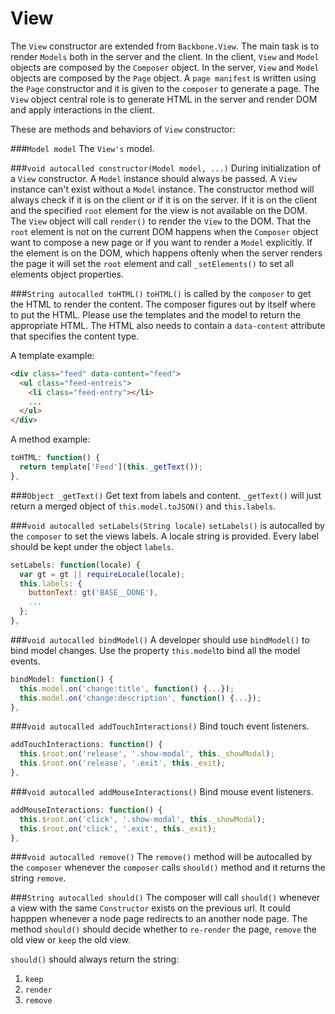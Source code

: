 View
====

The `View` constructor are extended from `Backbone.View`. The main task is to render `Models` both in the server and the client. In the client, `View` and `Model` objects are composed by the `Composer` object. In the server, `View` and `Model` objects are composed by the `Page` object. A `page manifest` is written using the `Page` constructor and it is given to the `composer` to generate a page. The `View` object central role is to generate HTML in the server and render DOM and apply interactions in the client.

These are methods and behaviors of `View` constructor:

###`Model model`
The `View's` model.

###`void autocalled constructor(Model model, ...)`
During initialization of a `View` constructor. A `Model` instance should always be passed. A `View` instance can't exist without a `Model` instance. The constructor method will always check if it is on the client or if it is on the server. If it is on the client and the specified `root` element for the view is not available on the DOM. The `View` object will call `render()` to render the `View` to the DOM. That the `root` element is not on the current DOM happens when the `Composer` object want to compose a new page or if you want to render a `Model` explicitly. If the element is on the DOM, which happens oftenly when the server renders the page it will set the `root` element and call `_setElements()` to set all elements object properties.

###`String autocalled toHTML()`
`toHTML()` is called by the `composer` to get the HTML to render the content. The composer figures out by itself where to put the HTML. Please use the templates and the model to return the appropriate HTML. The HTML also needs to contain a `data-content` attribute that specifies the content type.

A template example:

```html
<div class="feed" data-content="feed">
  <ul class="feed-entreis">
    <li class="feed-entry"></li>
    ...
  </ul>
</div>
```

A method example:

```javascript
toHTML: function() {
  return template['Feed'](this._getText());
},
```

###`Object _getText()`
Get text from labels and content. `_getText()` will just return a merged object of `this.model.toJSON()` and `this.labels`.

###`void autocalled setLabels(String locale)`
`setLabels()` is autocalled by the `composer` to set the views labels. A locale string is provided. Every label should be kept under the object `labels`.

```javascript
setLabels: function(locale) {
  var gt = gt || requireLocale(locale);
  this.labels: {
    buttonText: gt('BASE__DONE'),
    ...
  };
},
```

###`void autocalled bindModel()`
A developer should use `bindModel()` to bind model changes. Use the property `this.model`to bind all the model events.
```javascript
bindModel: function() {
  this.model.on('change:title', function() {...});
  this.model.on('change:description', function() {...});
},
```
###`void autocalled addTouchInteractions()`
Bind touch event listeners.
```javascript
addTouchInteractions: function() {
  this.$root.on('release', '.show-modal', this._showModal);
  this.$root.on('release', '.exit', this._exit);
},
```
###`void autocalled addMouseInteractions()`
Bind mouse event listeners.
```javascript
addMouseInteractions: function() {
  this.$root.on('click', '.show-modal', this._showModal);
  this.$root.on('click', '.exit', this._exit);
},
```
###`void autocalled remove()`
The `remove()` method will be autocalled by the `composer` whenever the `composer` calls `should()` method and it returns the string `remove`.

###`String autocalled should()`
The composer will call `should()` whenever a view with the same `Constructor` exists on the previous url. It could happpen whenever a node page redirects to an another node page. The method `should()` should decide whether to `re-render` the page, `remove` the old view or `keep` the old view.

`should()` should always return the string:

1. `keep`
2. `render`
3. `remove`
